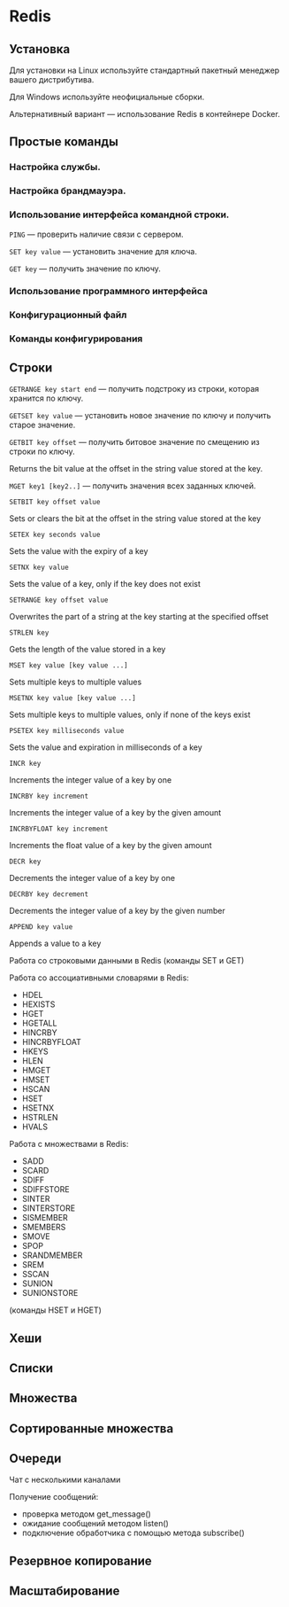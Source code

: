 # Redis

## Установка

Для установки на Linux используйте стандартный пакетный менеджер вашего дистрибутива.

Для Windows используйте неофициальные сборки.

Альтернативный вариант — использование Redis в контейнере Docker.

## Простые команды

### Настройка службы.

### Настройка брандмауэра.

### Использование интерфейса командной строки.

`PING` — проверить наличие связи с сервером.

`SET key value` — установить значение для ключа.

`GET key` — получить значение по ключу.

### Использование программного интерфейса

### Конфигурационный файл

### Команды конфигурирования

## Строки

`GETRANGE key start end` — получить подстроку из строки, которая хранится по ключу.

`GETSET key value` — установить новое значение по ключу и получить старое значение.

`GETBIT key offset` — получить битовое значение по смещению из строки по ключу.

Returns the bit value at the offset in the string value stored at the key.

`MGET key1 [key2..]` — получить значения всех заданных ключей.

`SETBIT key offset value`

Sets or clears the bit at the offset in the string value stored at the key

`SETEX key seconds value`

Sets the value with the expiry of a key

`SETNX key value`

Sets the value of a key, only if the key does not exist

`SETRANGE key offset value`

Overwrites the part of a string at the key starting at the specified offset

`STRLEN key`

Gets the length of the value stored in a key

`MSET key value [key value ...]`

Sets multiple keys to multiple values

`MSETNX key value [key value ...]`

Sets multiple keys to multiple values, only if none of the keys exist

`PSETEX key milliseconds value`

Sets the value and expiration in milliseconds of a key

`INCR key`

Increments the integer value of a key by one

`INCRBY key increment`

Increments the integer value of a key by the given amount

`INCRBYFLOAT key increment`

Increments the float value of a key by the given amount

`DECR key`

Decrements the integer value of a key by one

`DECRBY key decrement`

Decrements the integer value of a key by the given number

`APPEND key value`

Appends a value to a key

Работа со строковыми данными в Redis (команды SET и GET)

Работа со ассоциативными словарями в Redis:

* HDEL
* HEXISTS
* HGET
* HGETALL
* HINCRBY
* HINCRBYFLOAT
* HKEYS
* HLEN
* HMGET
* HMSET
* HSCAN
* HSET
* HSETNX
* HSTRLEN
* HVALS

Работа с множествами в Redis:

* SADD
* SCARD
* SDIFF
* SDIFFSTORE
* SINTER
* SINTERSTORE
* SISMEMBER
* SMEMBERS
* SMOVE
* SPOP
* SRANDMEMBER
* SREM
* SSCAN
* SUNION
* SUNIONSTORE

(команды HSET и HGET)

## Хеши

## Списки

## Множества

## Сортированные множества

## Очереди

Чат с несколькими каналами

Получение сообщений:

* проверка методом get_message()
* ожидание сообщений методом listen()
* подключение обработчика с помощью метода subscribe()

## Резервное копирование

## Масштабирование

